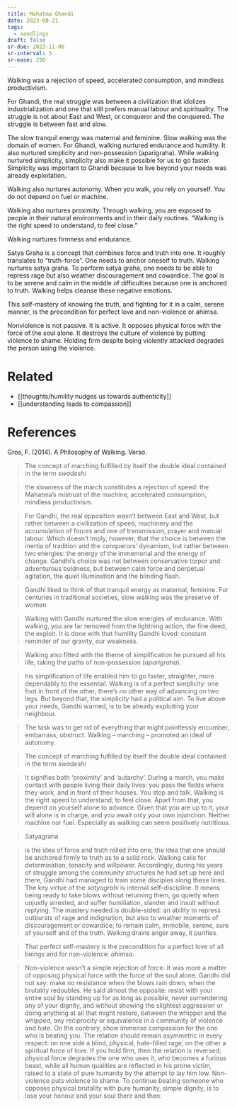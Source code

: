 ```yaml
---
title: Mahatma Ghandi
date: 2023-08-21
tags:
  - seedlings
draft: false
sr-due: 2023-11-06
sr-interval: 3
sr-ease: 250
---
```

Walking was a rejection of speed, accelerated consumption, and mindless productivism.

For Ghandi, the real struggle was between a civilization that idolizes industrialization and one that still prefers manual labour and spirituality. The struggle is not about East and West, or conqueror and the conquered. The struggle is between fast and slow.

The slow tranquil energy was maternal and feminine. Slow walking was the domain of women. For Ghandi, walking nurtured endurance and humility. It also nurtured simplicity and non-possession (aparigraha). While walking nurtured simplicity, simplicity also make it possible for us to go faster. Simplicity was important to Ghandi because to live beyond your needs was already exploitation.

Walking also nurtures autonomy. When you walk, you rely on yourself. You do not depend on fuel or machine.

Walking also nurtures proximity. Through walking, you are exposed to people in their natural environments and in their daily routines. “Walking is the right speed to understand, to feel close.”

Walking nurtures firmness and endurance.

Satya Graha is a concept that combines force and truth into one. It roughly translates to “truth-force”. One needs to anchor oneself to truth. Walking nurtures satya graha. To perform satya graha, one needs to be able to repress rage but also weather discouragement and cowardice. The goal is to be serene and calm in the middle of difficulties because one is anchored to truth. Walking helps cleanse these negative emotions.

This self-mastery of knowing the truth, and fighting for it in a calm, serene manner, is the precondition for perfect love and non-violence or ahimsa.

Nonviolence is not passive. It is active. It opposes physical force with the force of the soul alone. It destroys the culture of violence by putting violence to shame. Holding firm despite being violently attacked degrades the person using the violence.

# Related

- [[thoughts/humility nudges us towards authenticity]]
- [[understanding leads to compassion]]

# References

Gros, F. (2014). A Philosophy of Walking. Verso.

> The concept of marching fulfilled by itself the double ideal contained in the term *swadeshi*

> the slowness of the march constitutes a rejection of speed: the Mahatma’s mistrust of the machine, accelerated consumption, mindless productivism.

> For Gandhi, the real opposition wasn’t between East and West, but rather between a civilization of speed, machinery and the accumulation of forces and one of transmission, prayer and manual labour. Which doesn’t imply, however, that the choice is between the inertia of tradition and the conquerors’ dynamism, but rather between two energies: the energy of the immemorial and the energy of change. Gandhi’s choice was not between conservative torpor and adventurous boldness, but between calm force and perpetual agitation, the quiet illumination and the blinding flash.

> Gandhi liked to think of that tranquil energy as maternal, feminine. For centuries in traditional societies, slow walking was the preserve of women

> Walking with Gandhi nurtured the slow energies of endurance. With walking, you are far removed from the lightning action, the fine deed, the exploit. It is done with that humility Gandhi loved: constant reminder of our gravity, our weakness.

> Walking also fitted with the theme of simplification he pursued all his life, taking the paths of non-possession (*aparigraha*).

> his simplification of life enabled him to go faster, straighter, more dependably to the essential. Walking is of a perfect simplicity: one foot in front of the other, there’s no other way of advancing on two legs. But beyond that, the simplicity had a political aim. To live above your needs, Gandhi warned, is to be already exploiting your neighbour.

> The task was to get rid of everything that might pointlessly encumber, embarrass, obstruct. Walking – marching – promoted an ideal of autonomy.

> The concept of marching fulfilled by itself the double ideal contained in the term *swadeshi*

> It signifies both ‘proximity’ and ‘autarchy’. During a march, you make contact with people living their daily lives: you pass the fields where they work, and in front of their houses. You stop and talk. Walking is the right speed to understand, to feel close. Apart from that, you depend on yourself alone to advance. Given that you are up to it, your will alone is in charge, and you await only your own injunction. Neither machine nor fuel. Especially as walking can seem positively nutritious.

> Satyagraha

> is the idea of force and truth rolled into one, the idea that one should be anchored firmly to truth as to a solid rock. Walking calls for determination, tenacity and willpower. Accordingly, during his years of struggle among the community structures he had set up here and there, Gandhi had managed to train some disciples along these lines. The key virtue of the *satyagrahi* is internal self-discipline. It means being ready to take blows without returning them, go quietly when unjustly arrested, and suffer humiliation, slander and insult without replying. The mastery needed is double-sided: an ability to repress outbursts of rage and indignation, but also to weather moments of discouragement or cowardice; to remain calm, immobile, serene, sure of yourself and of the truth. Walking drains anger away, it purifies.

> That perfect self-mastery is the precondition for a perfect love of all beings and for non-violence: *ahimsa*.

> Non-violence wasn’t a simple rejection of force. It was more a matter of opposing physical force with the force of the soul alone. Gandhi did not say: make no resistance when the blows rain down, when the brutality redoubles. He said almost the opposite: resist with your entire soul by standing up for as long as possible, never surrendering any of your dignity, and without showing the slightest aggression or doing anything at all that might restore, between the whipper and the whipped, any reciprocity or equivalence in a community of violence and hate. On the contrary, show immense compassion for the one who is beating you. The relation should remain asymmetric in every respect: on one side a blind, physical, hate-filled rage, on the other a spiritual force of love. If you hold firm, then the relation is reversed; physical force degrades the one who uses it, who becomes a furious beast, while all human qualities are reflected in his prone victim, raised to a state of pure humanity by the attempt to lay him low. Non-violence puts violence to shame. To continue beating someone who opposes physical brutality with pure humanity, simple dignity, is to lose your honour and your soul there and then.

